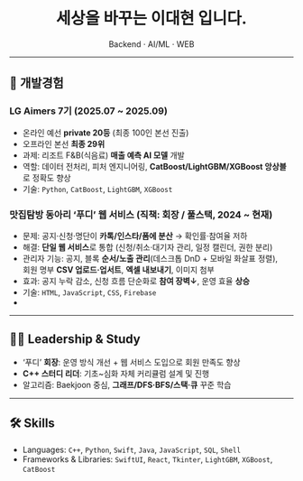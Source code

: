 <div align="center">

# 세상을 바꾸는 이대현 입니다.
Backend · AI/ML · WEB

</div>

---

## 🧭 개발경험

### LG Aimers 7기 (2025.07 ~ 2025.09)
- 온라인 예선 **private 20등** (최종 100인 본선 진출)  
- 오프라인 본선 **최종 29위**  
- 과제: 리조트 F&B(식음료) **매출 예측 AI 모델** 개발  
- 역할: 데이터 전처리, 피처 엔지니어링, **CatBoost/LightGBM/XGBoost 앙상블**로 정확도 향상  
- 기술: `Python`, `CatBoost`, `LightGBM`, `XGBoost`

### 맛집탐방 동아리 ‘푸디’ 웹 서비스 (직책: 회장 / 풀스택, 2024 ~ 현재)
- 문제: 공지·신청·명단이 **카톡/인스타/폼에 분산** → 확인률·참여율 저하  
- 해결: **단일 웹 서비스**로 통합 (신청/취소·대기자 관리, 일정 캘린더, 권한 분리)  
- 관리자 기능: 공지, 블록 **순서/노출 관리**(데스크톱 DnD + 모바일 화살표 정렬),  
  회원 명부 **CSV 업로드·업서트**, **엑셀 내보내기**, 이미지 첨부  
- 효과: 공지 누락 감소, 신청 흐름 단순화로 **참여 장벽↓**, 운영 효율 **상승**  
- 기술: `HTML`, `JavaScript`, `CSS`, `Firebase`
- 
---

## 🧑‍💻 Leadership & Study
- ‘푸디’ **회장**: 운영 방식 개선 + 웹 서비스 도입으로 회원 만족도 향상  
- **C++ 스터디 리더**: 기초~심화 자체 커리큘럼 설계 및 진행  
- 알고리즘: Baekjoon 중심, **그래프/DFS·BFS/스택·큐** 꾸준 학습

---

## 🛠️ Skills
- Languages: `C++`, `Python`, `Swift`, `Java`, `JavaScript`, `SQL`, `Shell`  
- Frameworks & Libraries: `SwiftUI`, `React`, `Tkinter`, `LightGBM`, `XGBoost`, `CatBoost`
